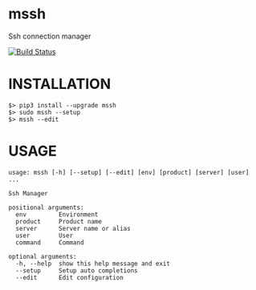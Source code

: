 # mssh
Ssh connection manager

[![Build Status](https://travis-ci.org/foofilers/mssh.svg?branch=master)](https://travis-ci.org/foofilers/mssh)

# INSTALLATION

```
$> pip3 install --upgrade mssh
$> sudo mssh --setup
$> mssh --edit
```

# USAGE

```
usage: mssh [-h] [--setup] [--edit] [env] [product] [server] [user] ...

Ssh Manager

positional arguments:
  env         Environment
  product     Product name
  server      Server name or alias
  user        User
  command     Command

optional arguments:
  -h, --help  show this help message and exit
  --setup     Setup auto completions
  --edit      Edit configuration

```
